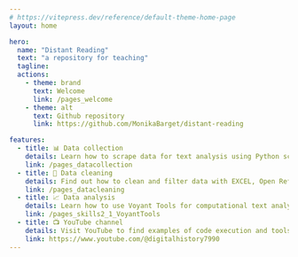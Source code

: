 ```yaml
---
# https://vitepress.dev/reference/default-theme-home-page
layout: home

hero:
  name: "Distant Reading"
  text: "a repository for teaching"
  tagline:
  actions:
    - theme: brand
      text: Welcome
      link: /pages_welcome
    - theme: alt
      text: Github repository
      link: https://github.com/MonikaBarget/distant-reading

features:
  - title: 📊 Data collection
    details: Learn how to scrape data for text analysis using Python scripts.
    link: /pages_datacollection
  - title: 🧹 Data cleaning
    details: Find out how to clean and filter data with EXCEL, Open Refine, scripts and browser-based tools.
    link: /pages_datacleaning
  - title: 📈 Data analysis
    details: Learn how to use Voyant Tools for computational text analysis.
    link: /pages_skills2_1_VoyantTools
  - title: 📺 YouTube channel
    details: Visit YouTube to find examples of code execution and tools tutorials.
    link: https://www.youtube.com/@digitalhistory7990
---
```

